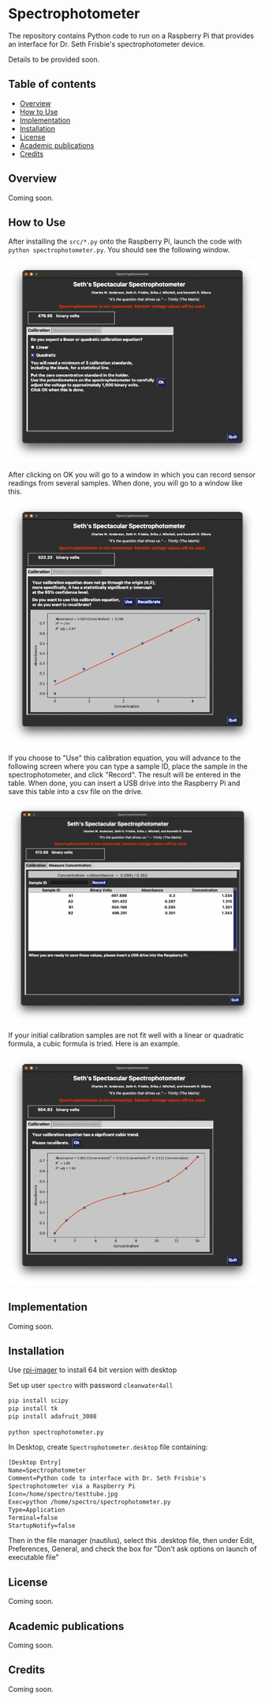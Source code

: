 # Spectrophotometer 

<!--
<div>
  <p align="center">
    <img src="pictures/logo.png" width="800"> 
  </p>
</div>
-->

The repository contains Python code to run on a Raspberry Pi that provides an
interface for Dr. Seth Frisbie's spectrophotometer device.

Details to be provided soon.

<!--
ThePhish is an automated phishing email analysis tool based on [TheHive](https://github.com/TheHive-Project/TheHive), [Cortex](https://github.com/TheHive-Project/Cortex/) and [MISP](https://github.com/MISP/MISP). It is a web application written in Python 3 and based on Flask that automates the entire analysis process starting from the extraction of the observables from the header and the body of an email to the elaboration of a verdict which is final in most cases. In addition, it allows the analyst to intervene in the analysis process and obtain further details on the email being analyzed if necessary. In order to interact with TheHive and Cortex, it uses [TheHive4py](https://github.com/TheHive-Project/TheHive4py) and [Cortex4py](https://github.com/TheHive-Project/Cortex4py), which are the Python API clients that allow using the REST APIs made available by TheHive and Cortex respectively.

![OS](https://img.shields.io/badge/OS-Linux-red?style=flat&logo=linux)
[![made-with-python](https://img.shields.io/badge/Made%20with-Python%203.8-1f425f.svg?logo=python)](https://www.python.org/)
[![Docker](https://img.shields.io/badge/Docker-available-green.svg?style=flat&logo=docker)](https://github.com/emalderson/ThePhish/tree/master/docker)
[![Maintenance](https://img.shields.io/badge/Maintained-yes-green.svg)](https://github.com/emalderson/ThePhish)
[![GitHub](https://img.shields.io/github/license/emalderson/ThePhish)](https://github.com/emalderson/ThePhish/blob/master/LICENSE)
[![Documentation](https://img.shields.io/badge/Documentation-complete-green.svg?style=flat)](https://github.com/emalderson/ThePhish)

-->

## Table of contents

* [Overview](#overview)
* [How to Use](#how-to-use)
* [Implementation](#implementation)
* [Installation](#installation)
* [License](#license)
* [Academic publications](#academic-publications)
* [Credits](#credits)


## Overview

Coming soon.

## How to Use

After installing the `src/*.py` onto the Raspberry Pi, launch the code
with `python spectrophotometer.py`.  You should see the following
window.

![Start Screen](images/first-screen.png)

After clicking on OK you will go to a window in which you can record
sensor readings from several samples.  When done, you will go to a
window like this.

![Linear with Intercept](images/linear-intercept.png)

If you choose to "Use" this calibration equation, you will advance
to the following screen where you can type a sample ID, place the
sample in the spectrophotometer, and click "Record". The result will
be entered in the table.  When done, you can insert a USB drive into 
the Raspberry Pi and save this table into a csv file on the drive.

![Using Linear with Intercept](images/linear-intercept-use.png) 

If your initial calibration samples are not fit well with a linear or
quadratic formula, a cubic formula is tried.  Here is an example.

![Cubic](images/cubic.png)


## Implementation

Coming soon.

## Installation

Use  [rpi-imager](https://www.raspberrypi.com/software/)  to install 64 bit version with desktop

Set up user   `spectro`   with password   `cleanwater4all`

```
pip install scipy
pip install tk
pip install adafruit_3008

python spectrophotometer.py
```

In Desktop, create  `Spectrophotometer.desktop`   file containing:

```
[Desktop Entry]
Name=Spectrophotometer
Comment=Python code to interface with Dr. Seth Frisbie's Spectrophotometer via a Raspberry Pi
Icon=/home/spectro/testtube.jpg
Exec=python /home/spectro/spectrophotometer.py
Type=Application
Terminal=false
StartupNotify=false
```

Then in the file manager (nautilus), select this .desktop file, then under Edit, Preferences, General, and check the box for "Don't ask options on launch of executable file"




## License

Coming soon.

<!--

ThePhish is an open-source and free software released under the [AGPL](https://github.com/emalderson/ThePhish/blob/master/LICENSE) (Affero General Public License).

-->

## Academic publications

Coming soon.

## Credits

Coming soon.
